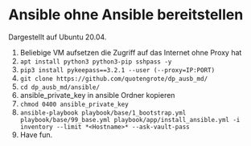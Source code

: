 # Ansible ohne Ansible bereitstellen

Dargestellt auf Ubuntu 20.04.

1. Beliebige VM aufsetzen die Zugriff auf das Internet ohne Proxy hat
2. `apt install python3 python3-pip sshpass -y`
3. `pip3 install pykeepass==3.2.1 --user (--proxy=IP:PORT)`
4. `git clone https://github.com/quotengrote/dp_ausb_md/`
5. `cd dp_ausb_md/ansible/`
6. ansible_private_key in ansible Ordner kopieren
7. `chmod 0400 ansible_private_key`
8. `ansible-playbook playbook/base/1_bootstrap.yml playbook/base/99_base.yml playbook/app/install_ansible.yml -i inventory --limit *<Hostname>* --ask-vault-pass`
8. Have fun.
